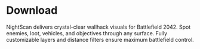 # Download
NightScan delivers crystal-clear wallhack visuals for Battlefield 2042. Spot enemies, loot, vehicles, and objectives through any surface. Fully customizable layers and distance filters ensure maximum battlefield control.
